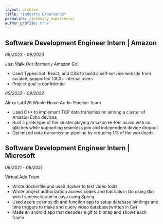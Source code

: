 ```yaml
---
layout: archive
title: "Industry Experience"
permalink: /industry_experience/
author_profile: true
---
```

<meta name="format-detection" content="telephone=no">

## Software Development Engineer Intern | Amazon
_06/2023 - 09/2023_

Just Walk Out (formerly Amazon Go)

- Used Typescript, React, and CSS to build a self-service website from scratch; supported 1000+ internal users
- Project goal is confidential

_05/2022 - 08/2022_

Alexa Lab126 Whole Home Audio Pipeline Team

- Used C++ to implement TCP data transmission among a cluster of Amazon Echo devices
- Built a prototype of the cluster playing Amazon Hi-Res music with no glitches while supporting seamless join and independent device dropout
- Optimized data transmission pipeline by reducing 1/3 of the workloads

## Software Development Engineer Intern | Microsoft
_06/2021 - 08/2021_

Virtual Ads Team

- Wrote dockerfile and used docker to test video tools
- Wrote project authorization access codes and tutorials in Go using Gin web framework and in Java using Spring
- Used azure cosmos db and function app to setup database bindings and time triggers to make and query video database(written in C#)
- Made an android app that decodes a gif to bitmap and shows each frame
